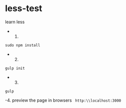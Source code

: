 less-test
=========

learn less

- 1. 

`sudo npm install `

- 2. 
`gulp init`

- 3. 
`gulp `

-4. preview the page in browsers
` http:\\localhost:3000`
